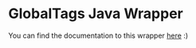 # GlobalTags Java Wrapper

You can find the documentation to this wrapper [here](https://docs.globaltags.xyz/wrappers/java/) :)